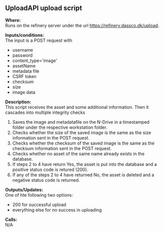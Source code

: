 ## UploadAPI upload script

**Where:**  
Runs on the refinery server under the url https://refinery.dassco.dk/upload.

**Inputs/conditions:**  
The input is a POST request with 
* username
* password
* content_type='image'
* assetName
* metadata file
* CSRF token
* checksum
* size
* image data


**Description:**  
This script receives the asset and some additional information. Then it cascades into multiple integrity checks
1. Saves the image and metadatafile on the N-Drive in a timestamped folder under the respective workstation folder.
2. Checks whether the size of the saved image is the same as the size information sent in the POST request.
3. Checks whether the checksum of the saved image is the same as the checksum information sent in the POST request.
4. Checks whether no asset of the same name already exists in the database.
2. If steps 2 to 4 have return Yes, the asset is put into the database and a positive status code is retured (200).
3. If any of the steps 2 to 4 have returned No, the asset is deleted and a negative status code is returned.


**Outputs/Updates:**  
One of hte following two options:
* 200 for successful upload
* everything else for no success in uploading 

**Calls:**  
N/A

